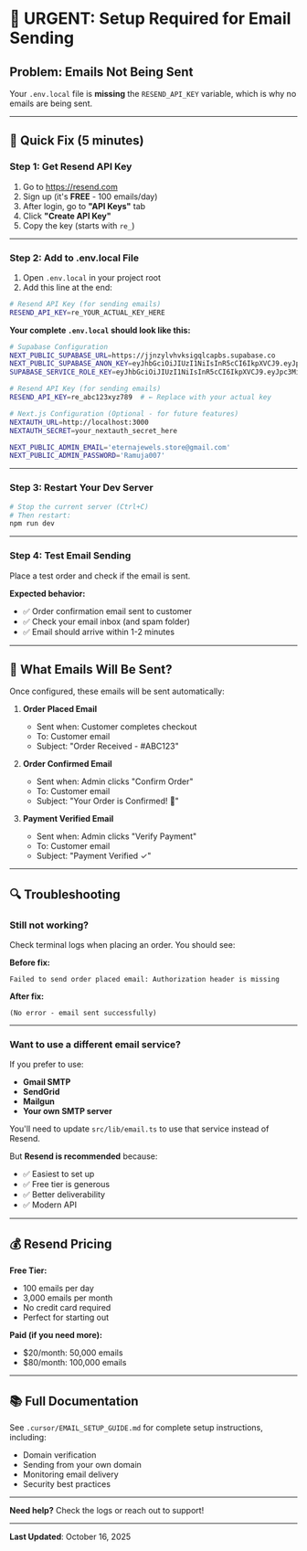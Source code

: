 # 🚨 URGENT: Setup Required for Email Sending

## Problem: Emails Not Being Sent

Your `.env.local` file is **missing** the `RESEND_API_KEY` variable, which is why no emails are being sent.

---

## 🔧 Quick Fix (5 minutes)

### **Step 1: Get Resend API Key**

1. Go to https://resend.com
2. Sign up (it's **FREE** - 100 emails/day)
3. After login, go to **"API Keys"** tab
4. Click **"Create API Key"**
5. Copy the key (starts with `re_`)

---

### **Step 2: Add to .env.local File**

1. Open `.env.local` in your project root
2. Add this line at the end:

```bash
# Resend API Key (for sending emails)
RESEND_API_KEY=re_YOUR_ACTUAL_KEY_HERE
```

**Your complete `.env.local` should look like this:**

```bash
# Supabase Configuration
NEXT_PUBLIC_SUPABASE_URL=https://jjnzylvhvksigqlcapbs.supabase.co
NEXT_PUBLIC_SUPABASE_ANON_KEY=eyJhbGciOiJIUzI1NiIsInR5cCI6IkpXVCJ9.eyJpc3MiOiJzdXBhYmFzZSIsInJlZiI6Impqbnp5bHZodmtzaWdxbGNhcGJzIiwicm9sZSI6ImFub24iLCJpYXQiOjE3NTcyNjM5MzMsImV4cCI6MjA3MjgzOTkzM30.XrVXlQznyB-yD87W2GT3XZeVJ03RX3GGaRxgc39pIjQ
SUPABASE_SERVICE_ROLE_KEY=eyJhbGciOiJIUzI1NiIsInR5cCI6IkpXVCJ9.eyJpc3MiOiJzdXBhYmFzZSIsInJlZiI6Impqbnp5bHZodmtzaWdxbGNhcGJzIiwicm9sZSI6InNlcnZpY2Vfcm9sZSIsImlhdCI6MTc1NzI2MzkzMywiZXhwIjoyMDcyODM5OTMzfQ.O6N9bsqYN9T5-LldxAh-xQJW9HOtQ1_4QqCGhw4RyUo

# Resend API Key (for sending emails)
RESEND_API_KEY=re_abc123xyz789  # ← Replace with your actual key

# Next.js Configuration (Optional - for future features)
NEXTAUTH_URL=http://localhost:3000
NEXTAUTH_SECRET=your_nextauth_secret_here

NEXT_PUBLIC_ADMIN_EMAIL='eternajewels.store@gmail.com'
NEXT_PUBLIC_ADMIN_PASSWORD='Ramuja007'
```

---

### **Step 3: Restart Your Dev Server**

```bash
# Stop the current server (Ctrl+C)
# Then restart:
npm run dev
```

---

### **Step 4: Test Email Sending**

Place a test order and check if the email is sent.

**Expected behavior:**
- ✅ Order confirmation email sent to customer
- ✅ Check your email inbox (and spam folder)
- ✅ Email should arrive within 1-2 minutes

---

## 📧 What Emails Will Be Sent?

Once configured, these emails will be sent automatically:

1. **Order Placed Email**
   - Sent when: Customer completes checkout
   - To: Customer email
   - Subject: "Order Received - #ABC123"

2. **Order Confirmed Email**
   - Sent when: Admin clicks "Confirm Order"
   - To: Customer email
   - Subject: "Your Order is Confirmed! 🎉"

3. **Payment Verified Email**
   - Sent when: Admin clicks "Verify Payment"
   - To: Customer email
   - Subject: "Payment Verified ✓"

---

## 🔍 Troubleshooting

### **Still not working?**

Check terminal logs when placing an order. You should see:

**Before fix:**
```
Failed to send order placed email: Authorization header is missing
```

**After fix:**
```
(No error - email sent successfully)
```

---

### **Want to use a different email service?**

If you prefer to use:
- **Gmail SMTP**
- **SendGrid**
- **Mailgun**
- **Your own SMTP server**

You'll need to update `src/lib/email.ts` to use that service instead of Resend.

But **Resend is recommended** because:
- ✅ Easiest to set up
- ✅ Free tier is generous
- ✅ Better deliverability
- ✅ Modern API

---

## 💰 Resend Pricing

**Free Tier:**
- 100 emails per day
- 3,000 emails per month
- No credit card required
- Perfect for starting out

**Paid (if you need more):**
- $20/month: 50,000 emails
- $80/month: 100,000 emails

---

## 📚 Full Documentation

See `.cursor/EMAIL_SETUP_GUIDE.md` for complete setup instructions, including:
- Domain verification
- Sending from your own domain
- Monitoring email delivery
- Security best practices

---

**Need help?** Check the logs or reach out to support!

---

**Last Updated**: October 16, 2025

